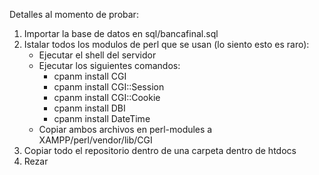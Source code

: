 Detalles al momento de probar:
1. Importar la base de datos en sql/bancafinal.sql
2. Istalar todos los modulos de perl que se usan (lo siento esto es raro):
    - Ejecutar el shell del servidor
    - Ejecutar los siguientes comandos:
        - cpanm install CGI
        - cpanm install CGI::Session
        - cpanm install CGI::Cookie
        - cpanm install DBI
        - cpanm install DateTime
    - Copiar ambos archivos en perl-modules a XAMPP/perl/vendor/lib/CGI
3. Copiar todo el repositorio dentro de una carpeta dentro de htdocs
4. Rezar
